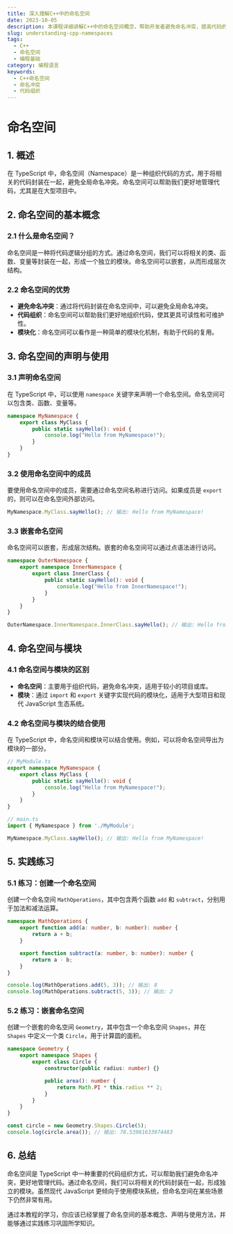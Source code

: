 ```yaml
---
title: 深入理解C++中的命名空间
date: 2023-10-05
description: 本课程详细讲解C++中的命名空间概念，帮助开发者避免命名冲突，提高代码的可维护性和可读性。
slug: understanding-cpp-namespaces
tags:
  - C++
  - 命名空间
  - 编程基础
category: 编程语言
keywords:
  - C++命名空间
  - 命名冲突
  - 代码组织
---
```


# 命名空间

## 1. 概述

在 TypeScript 中，命名空间（Namespace）是一种组织代码的方式，用于将相关的代码封装在一起，避免全局命名冲突。命名空间可以帮助我们更好地管理代码，尤其是在大型项目中。

## 2. 命名空间的基本概念

### 2.1 什么是命名空间？

命名空间是一种将代码逻辑分组的方式。通过命名空间，我们可以将相关的类、函数、变量等封装在一起，形成一个独立的模块。命名空间可以嵌套，从而形成层次结构。

### 2.2 命名空间的优势

- **避免命名冲突**：通过将代码封装在命名空间中，可以避免全局命名冲突。
- **代码组织**：命名空间可以帮助我们更好地组织代码，使其更具可读性和可维护性。
- **模块化**：命名空间可以看作是一种简单的模块化机制，有助于代码的复用。

## 3. 命名空间的声明与使用

### 3.1 声明命名空间

在 TypeScript 中，可以使用 `namespace` 关键字来声明一个命名空间。命名空间可以包含类、函数、变量等。

```typescript
namespace MyNamespace {
    export class MyClass {
        public static sayHello(): void {
            console.log("Hello from MyNamespace!");
        }
    }
}
```

### 3.2 使用命名空间中的成员

要使用命名空间中的成员，需要通过命名空间名称进行访问。如果成员是 `export` 的，则可以在命名空间外部访问。

```typescript
MyNamespace.MyClass.sayHello(); // 输出: Hello from MyNamespace!
```

### 3.3 嵌套命名空间

命名空间可以嵌套，形成层次结构。嵌套的命名空间可以通过点语法进行访问。

```typescript
namespace OuterNamespace {
    export namespace InnerNamespace {
        export class InnerClass {
            public static sayHello(): void {
                console.log("Hello from InnerNamespace!");
            }
        }
    }
}

OuterNamespace.InnerNamespace.InnerClass.sayHello(); // 输出: Hello from InnerNamespace!
```

## 4. 命名空间与模块

### 4.1 命名空间与模块的区别

- **命名空间**：主要用于组织代码，避免命名冲突，适用于较小的项目或库。
- **模块**：通过 `import` 和 `export` 关键字实现代码的模块化，适用于大型项目和现代 JavaScript 生态系统。

### 4.2 命名空间与模块的结合使用

在 TypeScript 中，命名空间和模块可以结合使用。例如，可以将命名空间导出为模块的一部分。

```typescript
// MyModule.ts
export namespace MyNamespace {
    export class MyClass {
        public static sayHello(): void {
            console.log("Hello from MyNamespace!");
        }
    }
}

// main.ts
import { MyNamespace } from './MyModule';

MyNamespace.MyClass.sayHello(); // 输出: Hello from MyNamespace!
```

## 5. 实践练习

### 5.1 练习：创建一个命名空间

创建一个命名空间 `MathOperations`，其中包含两个函数 `add` 和 `subtract`，分别用于加法和减法运算。

```typescript
namespace MathOperations {
    export function add(a: number, b: number): number {
        return a + b;
    }

    export function subtract(a: number, b: number): number {
        return a - b;
    }
}

console.log(MathOperations.add(5, 3)); // 输出: 8
console.log(MathOperations.subtract(5, 3)); // 输出: 2
```

### 5.2 练习：嵌套命名空间

创建一个嵌套的命名空间 `Geometry`，其中包含一个命名空间 `Shapes`，并在 `Shapes` 中定义一个类 `Circle`，用于计算圆的面积。

```typescript
namespace Geometry {
    export namespace Shapes {
        export class Circle {
            constructor(public radius: number) {}

            public area(): number {
                return Math.PI * this.radius ** 2;
            }
        }
    }
}

const circle = new Geometry.Shapes.Circle(5);
console.log(circle.area()); // 输出: 78.53981633974483
```

## 6. 总结

命名空间是 TypeScript 中一种重要的代码组织方式，可以帮助我们避免命名冲突，更好地管理代码。通过命名空间，我们可以将相关的代码封装在一起，形成独立的模块。虽然现代 JavaScript 更倾向于使用模块系统，但命名空间在某些场景下仍然非常有用。

通过本教程的学习，你应该已经掌握了命名空间的基本概念、声明与使用方法，并能够通过实践练习巩固所学知识。